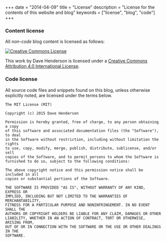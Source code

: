 +++
date = "2014-04-09"
title = "License"
description = "License for the contents of this website and blog"
keywords = ["license", "blog", "code"]
+++

### Content license

All _non-code_ blog content is licensed as follows:

<a rel="license" href="http://creativecommons.org/licenses/by/4.0/"><img alt="Creative Commons License" style="border-width:0" src="https://i.creativecommons.org/l/by/4.0/88x31.png" /></a>

This work by <span xmlns:cc="http://creativecommons.org/ns#" property="cc:attributionName">Dave Henderson</span> is licensed under a <a rel="license" href="http://creativecommons.org/licenses/by/4.0/">Creative Commons Attribution 4.0 International License</a>.

### Code license

All source code files and snippets found on this blog, unless otherwise explicitly
noted, are licensed under the terms below.

```
The MIT License (MIT)

Copyright (c) 2015 Dave Henderson

Permission is hereby granted, free of charge, to any person obtaining a copy
of this software and associated documentation files (the "Software"), to deal
in the Software without restriction, including without limitation the rights
to use, copy, modify, merge, publish, distribute, sublicense, and/or sell
copies of the Software, and to permit persons to whom the Software is
furnished to do so, subject to the following conditions:

The above copyright notice and this permission notice shall be included in all
copies or substantial portions of the Software.

THE SOFTWARE IS PROVIDED "AS IS", WITHOUT WARRANTY OF ANY KIND, EXPRESS OR
IMPLIED, INCLUDING BUT NOT LIMITED TO THE WARRANTIES OF MERCHANTABILITY,
FITNESS FOR A PARTICULAR PURPOSE AND NONINFRINGEMENT. IN NO EVENT SHALL THE
AUTHORS OR COPYRIGHT HOLDERS BE LIABLE FOR ANY CLAIM, DAMAGES OR OTHER
LIABILITY, WHETHER IN AN ACTION OF CONTRACT, TORT OR OTHERWISE, ARISING FROM,
OUT OF OR IN CONNECTION WITH THE SOFTWARE OR THE USE OR OTHER DEALINGS IN THE
SOFTWARE.
```

